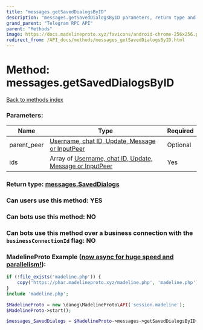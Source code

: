 ```yaml
---
title: "messages.getSavedDialogsByID"
description: "messages.getSavedDialogsByID parameters, return type and example"
grand_parent: "Telegram RPC API"
parent: "Methods"
image: https://docs.madelineproto.xyz/favicons/android-chrome-256x256.png
redirect_from: /API_docs/methods/messages_getSavedDialogsByID.html
---
```

# Method: messages.getSavedDialogsByID
[Back to methods index](index.html)



### Parameters:

| Name     |    Type       | Required |
|----------|---------------|----------|
|parent\_peer|[Username, chat ID, Update, Message or InputPeer](/API_docs/types/InputPeer.html) | Optional|
|ids|Array of [Username, chat ID, Update, Message or InputPeer](/API_docs/types/InputPeer.html) | Yes|


### Return type: [messages.SavedDialogs](/API_docs/types/messages.SavedDialogs.html)

### Can users use this method: **YES**


### Can bots use this method: **NO**


### Can bots use this method over a business connection with the `businessConnectionId` flag: **NO**


### MadelineProto Example ([now async for huge speed and parallelism!](https://docs.madelineproto.xyz/docs/ASYNC.html)):


```php
if (!file_exists('madeline.php')) {
    copy('https://phar.madelineproto.xyz/madeline.php', 'madeline.php');
}
include 'madeline.php';

$MadelineProto = new \danog\MadelineProto\API('session.madeline');
$MadelineProto->start();

$messages_SavedDialogs = $MadelineProto->messages->getSavedDialogsByID(parent_peer: $InputPeer, ids: [$InputPeer, $InputPeer], );
```

